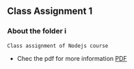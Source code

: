 ## Class Assignment 1

### About the folder ℹ
    Class assignment of Nodejs course

- Chec the pdf for more information <a href="Niteshkhatri11813971.pdf">PDF</a>
